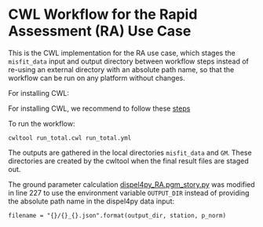 # CWL Workflow for the Rapid Assessment (RA) Use Case

This is the CWL implementation for the RA use case, which 
stages the `misfit_data` input and output directory between workflow steps
instead of re-using an external directory with an absolute path name,
so that the workflow can be run on any platform without changes.

For installing CWL:

For installing CWL, we recommend to follow these [steps](https://github.com/common-workflow-language/cwltool) 

To run the workflow:
```
cwltool run_total.cwl run_total.yml
```

The outputs are gathered in the local directories `misfit_data` and `GM`.
These directories are created by the cwltool when the final result files are 
staged out.

The ground parameter calculation [dispel4py_RA.pgm_story.py](dispel4py_RA.pgm_story.py)
was modified in line 227 to use the environment variable `OUTPUT_DIR` instead
of providing the absolute path name in the dispel4py data input:
```
filename = "{}/{}_{}.json".format(output_dir, station, p_norm)
```
